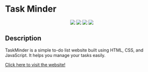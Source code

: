# Task Minder

<p align="center">
<a href="https://github.com/prajesh8484/Basic-Python-Projects"><img src="https://img.shields.io/github/languages/code-size/prajesh8484/TaskMinder"></a>
<a href="https://github.com/prajesh8484/Basic-Python-Projects/commits"><img src="https://img.shields.io/github/last-commit/prajesh8484/TaskMinder"></a>
<a href="https://thetaskminder.netlify.app/"><img src="https://img.shields.io/website?url=https%3A%2F%2Fthetaskminder.netlify.app%2F&up_message=online&up_color=green&down_message=offline&down_color=red"></a>
<a href="https://github.com/prajesh8484/Basic-Python-Projects/blob/main/LICENSE"><img src="https://img.shields.io/github/license/prajesh8484/TaskMinder"></a>
</p>


## Description

TaskMinder is a simple to-do list website built using HTML, CSS, and JavaScript. It helps you manage your tasks easily.


[Click here to visit the website!](https://thetaskminder.netlify.app/)
